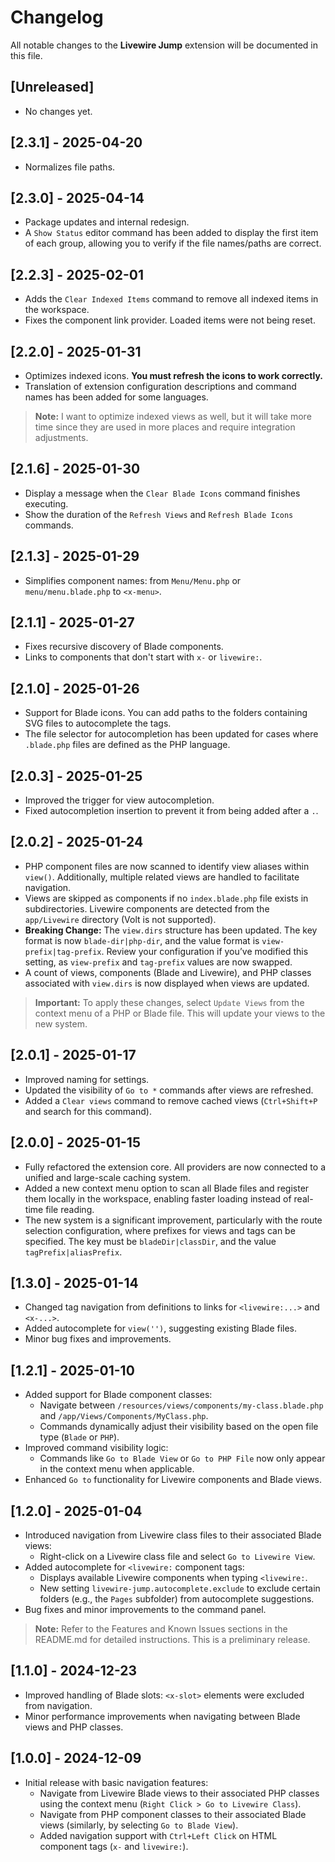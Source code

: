 # Changelog

All notable changes to the **Livewire Jump** extension will be documented in this file.

## [Unreleased]

- No changes yet.

## [2.3.1] - 2025-04-20

- Normalizes file paths.

## [2.3.0] - 2025-04-14

- Package updates and internal redesign.
- A `Show Status` editor command has been added to display the first item of each group, allowing you to verify if the file names/paths are correct.

## [2.2.3] - 2025-02-01

- Adds the `Clear Indexed Items` command to remove all indexed items in the workspace.
- Fixes the component link provider. Loaded items were not being reset.

## [2.2.0] - 2025-01-31

- Optimizes indexed icons. **You must refresh the icons to work correctly.**
- Translation of extension configuration descriptions and command names has been added for some languages.

> **Note:** I want to optimize indexed views as well, but it will take more time since they are used in more places and require integration adjustments.

## [2.1.6] - 2025-01-30

- Display a message when the `Clear Blade Icons` command finishes executing.
- Show the duration of the `Refresh Views` and `Refresh Blade Icons` commands.

## [2.1.3] - 2025-01-29

- Simplifies component names: from `Menu/Menu.php` or `menu/menu.blade.php` to `<x-menu>`.

## [2.1.1] - 2025-01-27

- Fixes recursive discovery of Blade components.
- Links to components that don't start with `x-` or `livewire:`.

## [2.1.0] - 2025-01-26

- Support for Blade icons. You can add paths to the folders containing SVG files to autocomplete the tags.  
- The file selector for autocompletion has been updated for cases where `.blade.php` files are defined as the PHP language.

## [2.0.3] - 2025-01-25

- Improved the trigger for view autocompletion.  
- Fixed autocompletion insertion to prevent it from being added after a `.`.

## [2.0.2] - 2025-01-24

- PHP component files are now scanned to identify view aliases within `view()`. Additionally, multiple related views are handled to facilitate navigation.
- Views are skipped as components if no `index.blade.php` file exists in subdirectories. Livewire components are detected from the `app/Livewire` directory (Volt is not supported).
- **Breaking Change:** The `view.dirs` structure has been updated. The key format is now `blade-dir|php-dir`, and the value format is `view-prefix|tag-prefix`. Review your configuration if you’ve modified this setting, as `view-prefix` and `tag-prefix` values are now swapped.
- A count of views, components (Blade and Livewire), and PHP classes associated with `view.dirs` is now displayed when views are updated.

> **Important:** To apply these changes, select `Update Views` from the context menu of a PHP or Blade file. This will update your views to the new system.

## [2.0.1] - 2025-01-17

- Improved naming for settings.
- Updated the visibility of `Go to *` commands after views are refreshed.
- Added a `Clear views` command to remove cached views (`Ctrl+Shift+P` and search for this command).

## [2.0.0] - 2025-01-15

- Fully refactored the extension core. All providers are now connected to a unified and large-scale caching system.
- Added a new context menu option to scan all Blade files and register them locally in the workspace, enabling faster loading instead of real-time file reading.
- The new system is a significant improvement, particularly with the route selection configuration, where prefixes for views and tags can be specified. The key must be `bladeDir|classDir`, and the value `tagPrefix|aliasPrefix`.

## [1.3.0] - 2025-01-14

- Changed tag navigation from definitions to links for `<livewire:...>` and `<x-...>`.
- Added autocomplete for `view('')`, suggesting existing Blade files.
- Minor bug fixes and improvements.

## [1.2.1] - 2025-01-10

- Added support for Blade component classes:
  - Navigate between `/resources/views/components/my-class.blade.php` and `/app/Views/Components/MyClass.php`.
  - Commands dynamically adjust their visibility based on the open file type (`Blade` or `PHP`).
- Improved command visibility logic:
  - Commands like `Go to Blade View` or `Go to PHP File` now only appear in the context menu when applicable.
- Enhanced `Go to` functionality for Livewire components and Blade views.

## [1.2.0] - 2025-01-04

- Introduced navigation from Livewire class files to their associated Blade views:
  - Right-click on a Livewire class file and select `Go to Livewire View`.
- Added autocomplete for `<livewire:` component tags:
  - Displays available Livewire components when typing `<livewire:`.
  - New setting `livewire-jump.autocomplete.exclude` to exclude certain folders (e.g., the `Pages` subfolder) from autocomplete suggestions.
- Bug fixes and minor improvements to the command panel.

> **Note:** Refer to the Features and Known Issues sections in the README.md for detailed instructions. This is a preliminary release.

## [1.1.0] - 2024-12-23

- Improved handling of Blade slots: `<x-slot>` elements were excluded from navigation.
- Minor performance improvements when navigating between Blade views and PHP classes.

## [1.0.0] - 2024-12-09

- Initial release with basic navigation features:
  - Navigate from Livewire Blade views to their associated PHP classes using the context menu (`Right Click > Go to Livewire Class`).
  - Navigate from PHP component classes to their associated Blade views (similarly, by selecting `Go to Blade View`).
  - Added navigation support with `Ctrl+Left Click` on HTML component tags (`x-` and `livewire:`).